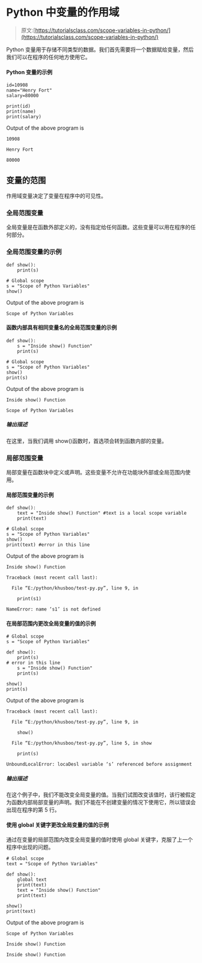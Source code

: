 # Python 中变量的作用域

> 原文:[https://tutorialsclass.com/scope-variables-in-python/](https://tutorialsclass.com/scope-variables-in-python/)

Python 变量用于存储不同类型的数据。我们首先需要将一个数据赋给变量，然后我们可以在程序的任何地方使用它。

#### Python 变量的示例

```
id=10908
name="Henry Fort"
salary=80000

print(id)
print(name)
print(salary)
```

Output of the above program is

```
10908

Henry Fort

80000
```

## 变量的范围

作用域变量决定了变量在程序中的可见性。

### 全局范围变量

全局变量是在函数外部定义的，没有指定给任何函数。这些变量可以用在程序的任何部分。

### 全局范围变量的示例

```
def show():   
    print(s)  

# Global scope  
s = "Scope of Python Variables"
show() 
```

Output of the above program is

```
Scope of Python Variables
```

#### 函数内部具有相同变量名的全局范围变量的示例

```
def show():   
    s = "Inside show() Function"
    print(s)  

# Global scope  
s = "Scope of Python Variables" 
show()  
print(s) 
```

Output of the above program is

```
Inside show() Function

Scope of Python Variables
```

##### 输出描述

在这里，当我们调用 show()函数时，首选项会转到函数内部的变量。

### 局部范围变量

局部变量在函数块中定义或声明。这些变量不允许在功能块外部或全局范围内使用。

#### 局部范围变量的示例

```
def show():
    text = "Inside show() Function" #text is a local scope variable
    print(text)

# Global scope
s = "Scope of Python Variables"
show()
print(text) #error in this line
```

Output of the above program is

```
Inside show() Function

Traceback (most recent call last):

  File “E:/python/khusboo/test-py.py”, line 9, in 

    print(s1)

NameError: name ‘s1’ is not defined
```

#### 在局部范围内更改全局变量的值的示例

```
# Global scope
s = "Scope of Python Variables"

def show():
    print(s)
# error in this line
    s = "Inside show() Function"
    print(s)

show()
print(s)
```

Output of the above program is

```
Traceback (most recent call last):

  File “E:/python/khusboo/test-py.py”, line 9, in 

    show()

  File “E:/python/khusboo/test-py.py”, line 5, in show

    print(s)

UnboundLocalError: locaDesl variable ‘s’ referenced before assignment
```

##### 输出描述

在这个例子中，我们不能改变全局变量的值。当我们试图改变该值时，该行被假定为函数内部局部变量的声明。我们不能在不创建变量的情况下使用它，所以错误会出现在程序的第 5 行。

#### 使用 global 关键字更改全局变量的值的示例

通过在变量的局部范围内改变全局变量的值时使用 global 关键字，克服了上一个程序中出现的问题。

```
# Global scope
text = "Scope of Python Variables"

def show():
    global text
    print(text)
    text = "Inside show() Function"
    print(text)

show()
print(text)
```

Output of the above program is

```
Scope of Python Variables

Inside show() Function

Inside show() Function
```